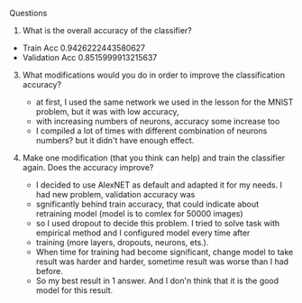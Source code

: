 Questions
1. What is the overall accuracy of the classifier?
- Train Acc      0.9426222443580627
- Validation Acc 0.8515999913215637
    
3. What modifications would you do in order to improve the classification accuracy?
   - at first, I used the same network we used in the lesson for the MNIST problem, but it was with low accuracy,
   - with increasing numbers of neurons, accuracy some increase too
   - I compiled a lot of times with different combination of neurons numbers? but it didn't have enough effect.
   
5. Make one modification (that you think can help) and train the classifier again. Does the accuracy improve?
   - I decided to use AlexNET as default and adapted it for my needs. I had new problem, validation accuracy was
   - sgnificantly behind train accuracy, that could indicate about retraining model (model is to comlex for 50000 images)
   - so I used dropout to decide this problem. I tried to solve task with empirical method and I configured model every time after
   - training (more layers, dropouts, neurons, ets.).
   - When time for training had become significant, change model to take result was harder and harder, sometime result was worse than I had before.
   -  So my best result in 1 answer. And I don'n think that it is the good model for this result.

